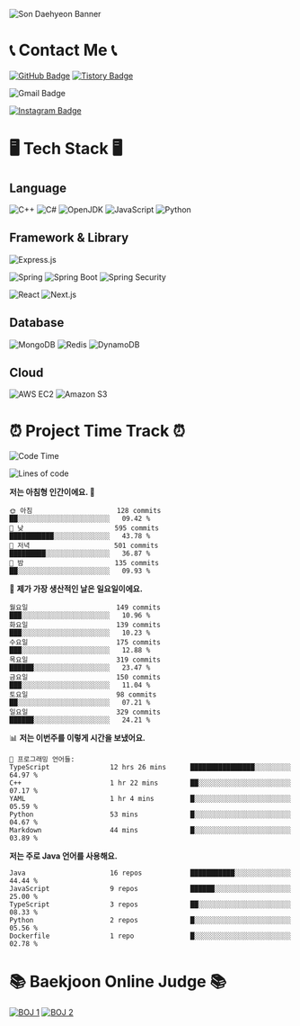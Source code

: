![Son Daehyeon Banner](https://capsule-render.vercel.app/api?type=waving&color=0:654ea3,100:eaafc8&height=250&animation=fadeIn&text=Son%20Daehyeon&fontSize=56&fontAlignY=35&fontColor=ffffff)

# 📞 Contact Me 📞

[![GitHub Badge](https://img.shields.io/badge/son--daehyeon-000000?style=for-the-badge&logo=github&logoColor=white)](https://github.com/son-daehyeon)
[![Tistory Badge](https://img.shields.io/badge/sondaehyeon-000000?style=for-the-badge&logo=tistory&logoColor=white)](https://sondaehyeon.tistory.com)

![Gmail Badge](https://img.shields.io/badge/sondaehyeon01@gmail.com-D14836?style=for-the-badge&logo=gmail&logoColor=white)

[![Instagram Badge](https://img.shields.io/badge/son.__.daehyeon-E4405F?style=for-the-badge&logo=instagram&logoColor=white)](https://www.instagram.com/son._.daehyeon/)

# 🖥️ Tech Stack 🖥️

## Language

![C++](https://img.shields.io/badge/C++-00599C?style=for-the-badge&logo=c%2B%2B&logoColor=white)
![C#](https://img.shields.io/badge/C%23-512BD4?style=for-the-badge&logo=csharp&logoColor=white)
![OpenJDK](https://img.shields.io/badge/OpenJDK-ED8B00?style=for-the-badge&logo=openjdk&logoColor=white)
![JavaScript](https://img.shields.io/badge/JavaScript-323330?style=for-the-badge&logo=javascript&logoColor=F7DF1E)
![Python](https://img.shields.io/badge/Python-FFD43B?style=for-the-badge&logo=python&logoColor=blue)

## Framework & Library

![Express.js](https://img.shields.io/badge/Express.js-000000?style=for-the-badge&logo=express&logoColor=white)

![Spring](https://img.shields.io/badge/Spring-6DB33F?style=for-the-badge&logo=spring&logoColor=white)
![Spring Boot](https://img.shields.io/badge/Spring_Boot-F2F4F9?style=for-the-badge&logo=spring-boot)
![Spring Security](https://img.shields.io/badge/Spring_Security-F2F4F9?style=for-the-badge&logo=springsecurity)
 
![React](https://img.shields.io/badge/React-20232A?style=for-the-badge&logo=react&logoColor=61DAFB)
![Next.js](https://img.shields.io/badge/Next.js-000000?style=for-the-badge&logo=next.js&logoColor=white)

## Database
![MongoDB](https://img.shields.io/badge/MongoDB-4EA94B?style=for-the-badge&logo=mongodb&logoColor=white)
![Redis](https://img.shields.io/badge/Redis-DC382D?style=for-the-badge&logo=redis&logoColor=white)
![DynamoDB](https://img.shields.io/badge/Amazon%20Dynamo%20DB-4053D6?style=for-the-badge&logo=amazon%20dynamodb&logoColor=white)

## Cloud
![AWS EC2](https://img.shields.io/badge/AWS%20EC2-FF9900?style=for-the-badge&logo=amazon%20ec2&logoColor=white)
![Amazon S3](https://img.shields.io/badge/Amazon%20S3-569A31?style=for-the-badge&logo=amazon%20s3&logoColor=white)

# ⏰ Project Time Track ⏰
<!--START_SECTION:waka-->
![Code Time](http://img.shields.io/badge/Code%20Time-292%20hrs%2011%20mins-blue)

![Lines of code](https://img.shields.io/badge/%EC%A0%80%EB%8A%94%20%EC%97%AC%ED%83%9C%EA%B9%8C%EC%A7%80%20-414.9%20thousand%20%EC%A4%84%EC%9D%98%20%EC%BD%94%EB%93%9C%EB%A5%BC%20%EC%9E%91%EC%84%B1%ED%96%88%EC%96%B4%EC%9A%94.-blue)

**저는 아침형 인간이에요. 🐤** 

```text
🌞 아침                     128 commits         ██░░░░░░░░░░░░░░░░░░░░░░░   09.42 % 
🌆 낮　                     595 commits         ███████████░░░░░░░░░░░░░░   43.78 % 
🌃 저녁                     501 commits         █████████░░░░░░░░░░░░░░░░   36.87 % 
🌙 밤　                     135 commits         ██░░░░░░░░░░░░░░░░░░░░░░░   09.93 % 
```
📅 **제가 가장 생산적인 날은 일요일이에요.** 

```text
월요일                      149 commits         ███░░░░░░░░░░░░░░░░░░░░░░   10.96 % 
화요일                      139 commits         ███░░░░░░░░░░░░░░░░░░░░░░   10.23 % 
수요일                      175 commits         ███░░░░░░░░░░░░░░░░░░░░░░   12.88 % 
목요일                      319 commits         ██████░░░░░░░░░░░░░░░░░░░   23.47 % 
금요일                      150 commits         ███░░░░░░░░░░░░░░░░░░░░░░   11.04 % 
토요일                      98 commits          ██░░░░░░░░░░░░░░░░░░░░░░░   07.21 % 
일요일                      329 commits         ██████░░░░░░░░░░░░░░░░░░░   24.21 % 
```


📊 **저는 이번주를 이렇게 시간을 보냈어요.** 

```text
💬 프로그래밍 언어들: 
TypeScript               12 hrs 26 mins      ████████████████░░░░░░░░░   64.97 % 
C++                      1 hr 22 mins        ██░░░░░░░░░░░░░░░░░░░░░░░   07.17 % 
YAML                     1 hr 4 mins         █░░░░░░░░░░░░░░░░░░░░░░░░   05.59 % 
Python                   53 mins             █░░░░░░░░░░░░░░░░░░░░░░░░   04.67 % 
Markdown                 44 mins             █░░░░░░░░░░░░░░░░░░░░░░░░   03.89 % 
```

**저는 주로 Java 언어를 사용해요.** 

```text
Java                     16 repos            ███████████░░░░░░░░░░░░░░   44.44 % 
JavaScript               9 repos             ██████░░░░░░░░░░░░░░░░░░░   25.00 % 
TypeScript               3 repos             ██░░░░░░░░░░░░░░░░░░░░░░░   08.33 % 
Python                   2 repos             █░░░░░░░░░░░░░░░░░░░░░░░░   05.56 % 
Dockerfile               1 repo              █░░░░░░░░░░░░░░░░░░░░░░░░   02.78 % 
```




<!--END_SECTION:waka-->

# 📚 Baekjoon Online Judge 📚
[![BOJ 1](https://mazandi.herokuapp.com/api?handle=sondaehyeon01)](https://solved.ac/profile/sondaehyeon01)
[![BOJ 2](https://mazandi.herokuapp.com/api?handle=kmu_daehyeon)](https://solved.ac/profile/kmu_daehyeon)
